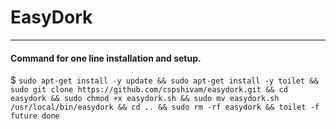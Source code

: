 # EasyDork 
-----------------------------
#### Command for one line installation and setup. 
$ ```sudo apt-get install -y update && sudo apt-get install -y toilet && sudo git clone https://github.com/cspshivam/easydork.git && cd easydork && sudo chmod +x easydork.sh && sudo mv easydork.sh /usr/local/bin/easydork && cd .. && sudo rm -rf easydork && toilet -f future done```
